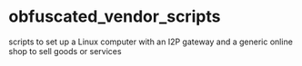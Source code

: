 # obfuscated_vendor_scripts
scripts to set up a Linux computer with an I2P gateway and a generic online shop to sell goods or services
